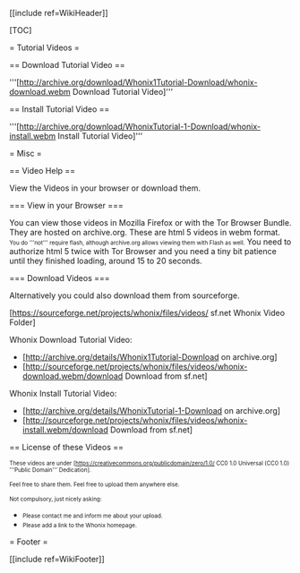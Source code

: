 [[include ref=WikiHeader]]

[TOC]

= Tutorial Videos =

== Download Tutorial Video ==

'''[http://archive.org/download/Whonix1Tutorial-Download/whonix-download.webm Download Tutorial Video]'''

== Install Tutorial Video ==

'''[http://archive.org/download/WhonixTutorial-1-Download/whonix-install.webm Install Tutorial Video]'''

= Misc =

== Video Help ==

View the Videos in your browser or download them.

=== View in your Browser ===

You can view those videos in Mozilla Firefox or with the Tor Browser Bundle. They are hosted on archive.org. These are html 5 videos in webm format. <font size="-3">You do '''not''' require flash, although archive.org allows viewing them with Flash as well.</font> You need to authorize html 5 twice with Tor Browser and you need a tiny bit patience until they finished loading, around 15 to 20 seconds.

=== Download Videos ===

Alternatively you could also download them from sourceforge.

[https://sourceforge.net/projects/whonix/files/videos/ sf.net Whonix Video Folder]

Whonix Download Tutorial Video:

* [http://archive.org/details/Whonix1Tutorial-Download on archive.org]
* [http://sourceforge.net/projects/whonix/files/videos/whonix-download.webm/download Download from sf.net]

Whonix Install Tutorial Video:

* [http://archive.org/details/WhonixTutorial-1-Download on archive.org]
* [http://sourceforge.net/projects/whonix/files/videos/whonix-install.webm/download Download from sf.net]

== License of these Videos ==

<font size="-3">These videos are under [https://creativecommons.org/publicdomain/zero/1.0/ CC0 1.0 Universal (CC0 1.0) '''Public Domain''' Dedication].</font>

<font size="-3">Feel free to share them. Feel free to upload them anywhere else.</font>

<font size="-3">Not compulsory, just nicely asking:</font>

* <font size="-3">Please contact me and inform me about your upload.</font>
* <font size="-3">Please add a link to the Whonix homepage.</font>

= Footer =

[[include ref=WikiFooter]]

